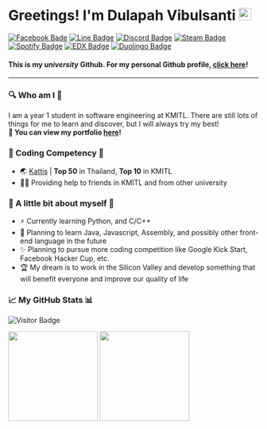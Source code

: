 # Greetings! I'm Dulapah Vibulsanti <img src="https://media.giphy.com/media/hvRJCLFzcasrR4ia7z/giphy.gif" width="25px">

[![Facebook Bade](https://img.shields.io/badge/Facebook-1877F2?style=for-the-badge&logo=facebook&logoColor=white)](https://www.facebook.com/dulapah.vibulsanti.2003/)
[![Line Badge](https://img.shields.io/badge/Line-00C300?style=for-the-badge&logo=line&logoColor=white)](https://line.me/ti/p/P2BIj9WD1E#~)
[![Discord Badge](https://img.shields.io/badge/Discord-7289DA?style=for-the-badge&logo=discord&logoColor=white)](https://discord.com/users/463287202005123072)
[![Steam Badge](https://img.shields.io/badge/Steam-000000?style=for-the-badge&logo=steam&logoColor=white)](https://steamcommunity.com/id/n0miya/)
[![Spotify Badge](https://img.shields.io/badge/Spotify-1ED760?&style=for-the-badge&logo=spotify&logoColor=white)](https://open.spotify.com/user/31gh2o2edagehgvasq4ov3perrtm?si=b17fba3c6c174f3d)
[![EDX Badge](https://img.shields.io/badge/Edx-193A3E?style=for-the-badge&logo=edx&logoColor=white)](https://profile.edx.org/u/DulapahVibulsanti)
[![Duolingo Badge](https://img.shields.io/badge/Duolingo-58CC02?style=for-the-badge&logo=Duolingo&logoColor=white)](https://www.duolingo.com/profile/n0miya)

#### This is my *university* Github. For my personal Github profile, [click here](https://github.com/DulapahV)!
---

### 🔍 Who am I 🔎
I am a year 1 student in software engineering at KMITL. There are still lots of things for me to learn and discover, but I will always try my best!</br>
**📕 You can view my portfolio [here](https://DulapahV.github.io)!**

### 🥇 Coding Competency 🥇
- 🌏 [Kattis](https://open.kattis.com/users/dulapahv) | **Top 50** in Thailand, **Top 10** in KMITL
- 💁‍♂️ Providing help to friends in KMITL and from other university

### 👨 A little bit about myself 👨
- ⚡ Currently learning Python, and C/C++
- 🎈 Planning to learn Java, Javascript, Assembly, and possibly other front-end language in the future
- ✨ Planning to pursue more coding competition like Google Kick Start, Facebook Hacker Cup, etc.
- 🏆 My dream is to work in the Silicon Valley and develop something that will benefit everyone and improve our quality of life

### 📈 My GitHub Stats 📊
![Visitor Badge](https://komarev.com/ghpvc/?username=DulapahKMITL&color=blue&label=VISITORS+COUNT&style=flat-square)
<p>
  <img height="180em" src="https://github-readme-stats.vercel.app/api?username=DulapahKMITL&show_icons=true&hide_border=true&&count_private=true&include_all_commits=true&theme=dracula" />
  <img height="180em" src="https://github-readme-stats.vercel.app/api/top-langs/?username=DulapahKMITL&exclude_repo=KNN-Image-Classification&show_icons=true&hide_border=true&langs_count=10&layout=compact&theme=dracula"/>
</p>
